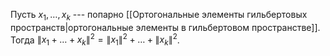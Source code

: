 Пусть $x_1,\ldots,x_k$ --- попарно [[Ортогональные элементы гильбертовых пространств|ортогональные элементы в гильбертовом пространстве]]. 
Тогда $\lVert x_1+\ldots+x_k \rVert^2 = \lVert x_1 \rVert^2 +\ldots + \lVert x_k \rVert^2$.